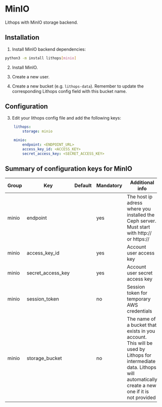 # MinIO

Lithops with MinIO storage backend.


## Installation

1. Install MinIO backend dependencies:

```bash
python3 -m install lithops[minio]
```

2. Install MinIO.

3. Create a new user.

4. Create a new bucket (e.g. `lithops-data`). Remember to update the corresponding Lithops config field with this bucket name.

## Configuration

3. Edit your lithops config file and add the following keys:

```yaml
    lithops:
        storage: minio

    minio:
        endpoint: <ENDPOINT_URL>
        access_key_id: <ACCESS_KEY>
        secret_access_key: <SECRET_ACCESS_KEY>
```

## Summary of configuration keys for MinIO

|Group|Key|Default|Mandatory|Additional info|
|---|---|---|---|---|
|minio | endpoint | |yes | The host ip adress where you installed the Ceph server. Must start with http:// or https:// |
|minio | access_key_id | |yes | Account user access key |
|minio | secret_access_key | |yes | Account user secret access key |
|minio | session_token | |no | Session token for temporary AWS credentials |
|minio | storage_bucket | | no | The name of a bucket that exists in you account. This will be used by Lithops for intermediate data. Lithops will automatically create a new one if it is not provided |